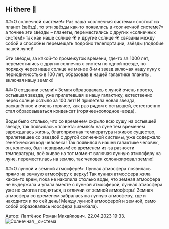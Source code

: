 ## Hi there 👋 
##«О солнечной системе!» 
Раз наша «солнечная система» состоит из планет (звёзд), то эти звёзды как-то появились в «солнечной системе?» а точнее эти звёзды – планеты, переместились с других «солнечных систем!» так как наше солнце ☀ и другие солнце ☀ связаны между собой и способны перемещать подобно телепортации, звёзды (подобие нашей луне)! 

Эти звёзды, за какой-то промежуток времени, где-то за 1000 лет, переместились с других солнечных систем по одной звезде, по порядку через наше солнце не менее 8-ми звезд включая нашу луну с периодичностью в 100 лет, образовав в нашей галактике планеты, включая нашу землю! 

##«О создании земли!»
Земля образовалась с луной очень просто, остывшая звезда, уже прилетевшая в нашу галактику, естественно через солнце остыло за 100 лет! И прилетела новая звезда, раскалённое и очень горячее, как раз рядом с остывшей, естественно стал образовываться конденсат (горячее+холодное=вода). 

Воды было столько, что со временем скрыло всю сушу на остывшей звезде, так появилась «планета: земля!» на луне тем временем зарождалась жизнь, благоприятная температура и живое существо, прилетевшее со звездой с другой солнечной системы, уже содержало генетический код человека! Так появился в нашей галактике человек, он, конечно, был невидимым! 
со временем из-за разности температуры, всё живое на тот момент включая лунную атмосферу на луне, переместилась на землю, так человек колонизировал землю! 

##«О лунной и земной атмосфере!»
Лунная атмосфера появилась прямо на земную атмосферу с верху! Так лунная атмосфера жила какое-то врем, пока не накопила столько воды, что земная атмосфера не выдержала и упала вместе с лунной атмосферой, лунная атмосфера уже не смогла подняться, в отличии от земной атмосферы! 
Земная атмосфера со временем забралась на лунную атмосферу, где и находится и по сей день! 
Между лунной атмосферой и земной, само собой образовалась ноосфера (шамбала).

Автор: Лаптёнок Роман Михайлович. 22.04.2023 19:33. 
![Солнечная__система](https://github.com/inweq/.github/assets/31120162/bb4b353e-138c-4acc-afea-6b0aedc17b4d)

<!--

**Here are some ideas to get you started:**

🙋‍♀️ A short introduction - what is your organization all about?
🌈 Contribution guidelines - how can the community get involved?
👩‍💻 Useful resources - where can the community find your docs? Is there anything else the community should know?
🍿 Fun facts - what does your team eat for breakfast?
🧙 Remember, you can do mighty things with the power of [Markdown](https://docs.github.com/github/writing-on-github/getting-started-with-writing-and-formatting-on-github/basic-writing-and-formatting-syntax)
-->
